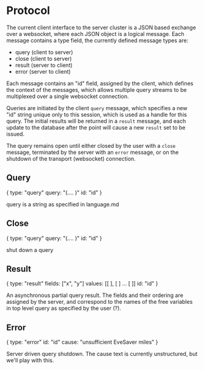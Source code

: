 # Protocol

The current client interface to the server cluster is a JSON based exchange over a websocket, where
each JSON object is a logical message. Each message contains a type field, the currently defined
message types are:

 * query  (client to server)
 * close  (client to server) 
 * result (server to client)
 * error (server to client)

Each message contains an "id" field, assigned by the client, which
defines the context of the messages, which allows multiple query
streams to be multiplexed over a single websocket connection.

Queries are initiated by the client `query` message, which specifies a
new "id" string unique only to this session, which is used as a handle
for this query. The initial results will be returned in a `result`
message, and each update to the database after the point will cause a
new `result` set to be issued.

The query remains open until either closed by the user with a `close`
message, terminated by the server with an `error` message, or on the
shutdown of the transport (websocket) connection.

## Query
  {
    type: "query" 
    query: "(.... )" 
    id: "id" 
   }

query is a string as specified in language.md

## Close
  {
    type: "query" 
    query: "(.... )" 
    id: "id" 
   }

shut down a query

## Result
  {
    type: "result" 
    fields: ["x", "y"] 
    values: [[  ], [  ] ... [ ]] 
    id: "id" 
   }
   
An asynchronous partial query result. The fields and their ordering
are assigned by the server, and correspond to the names of the free
variables in top level query as specified by the user (?).
   
## Error
  {
    type: "error" 
    id: "id" 
    cause: "unsufficient EveSaver miles" 
  }

Server driven query shutdown. The cause text is currently unstructured, but
we'll play with this.